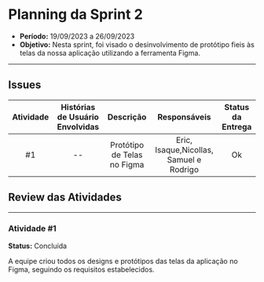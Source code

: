 # **Planning da Sprint 2**

- **Período:** 19/09/2023 a 26/09/2023
- **Objetivo:** Nesta sprint, foi visado o desinvolvimento de protótipo fieis às telas da nossa aplicação utilizando a ferramenta Figma. 

---

## **Issues**

|Atividade|Histórias de Usuário Envolvidas|Descrição|Responsáveis|Status da Entrega|
|:----:|:----------:|:----------:|:------:|:--:|
|#1|--| Protótipo de Telas no Figma| Eric, Isaque,Nicollas, Samuel e Rodrigo | Ok |

## **Review das Atividades**

---

### **Atividade #1**
**Status:** Concluída

A equipe criou todos os designs e protótipos das telas da aplicação no Figma, seguindo os requisitos estabelecidos.
